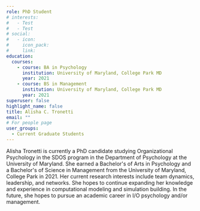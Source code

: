 ```yaml
---
role: PhD Student
# interests:
#   - Test
#   - Test
# social:
#   - icon: 
#     icon_pack: 
#     link: 
education:
  courses:
    - course: BA in Psychology
      institution: University of Maryland, College Park MD
      year: 2021
    - course: BS in Management
      institution: University of Maryland, College Park MD
      year: 2021
superuser: false
highlight_name: false
title: Alisha C. Tronetti
email: ""
# For people page
user_groups: 
  - Current Graduate Students
---
```

Alisha Tronetti is currently a PhD candidate studying Organizational Psychology in the SDOS program in the Department of Psychology at the University of Maryland. She earned a Bachelor's of Arts in Psychology and a Bachelor's of Science in Management from the University of Maryland, College Park in 2021. Her current research interests include team dynamics, leadership, and networks. She hopes to continue expanding her knowledge and experience in computational modeling and simulation building. In the future, she hopes to pursue an academic career in I/O psychology and/or management.